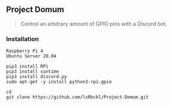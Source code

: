 ## Project Domum
> Control an arbitrary amount of GPIO pins with a Discord bot.

### Installation
```
Raspberry Pi 4
Ubuntu Server 20.04

pip3 install RPi
pip3 install suntime
pip3 install discord.py
sudo apt-get -y install python3-rpi.gpio

cd
git clone https://github.com/lxRbckl/Project-Domum.git
```

